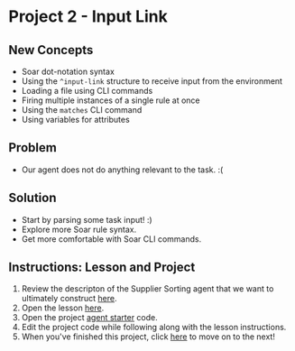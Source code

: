 # Project 2 - Input Link

## New Concepts

* Soar dot-notation syntax
* Using the `^input-link` structure to receive input from the environment
* Loading a file using CLI commands
* Firing multiple instances of a single rule at once
* Using the `matches` CLI command
* Using variables for attributes


## Problem

* Our agent does not do anything relevant to the task. :(


## Solution

* Start by parsing some task input! :)
* Explore more Soar rule syntax.
* Get more comfortable with Soar CLI commands.


## Instructions: Lesson and Project

1. Review the descripton of the Supplier Sorting agent that we want to ultimately construct [here](../ProblemOverview.pdf).
1. Open the lesson [here](Lesson02_InputLink.pdf).
1. Open the project [agent starter](./agent_starter.soar) code.
1. Edit the project code while following along with the lesson instructions.
1. When you've finished this project, click [here](../Project03_OperatorBasics) to move on to the next!
